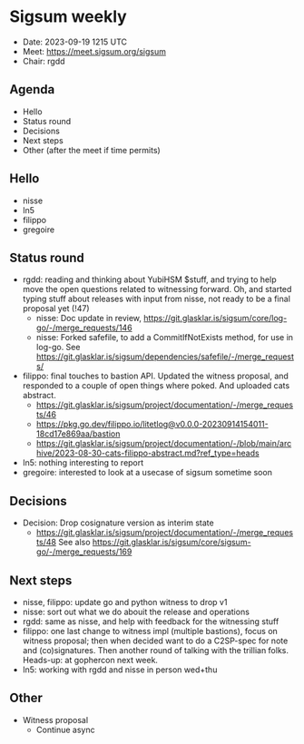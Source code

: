 # Sigsum weekly

  - Date: 2023-09-19 1215 UTC
  - Meet: https://meet.sigsum.org/sigsum
  - Chair: rgdd

## Agenda

  - Hello
  - Status round
  - Decisions
  - Next steps
  - Other (after the meet if time permits)

## Hello

  - nisse
  - ln5
  - filippo
  - gregoire

## Status round

  - rgdd: reading and thinking about YubiHSM $stuff, and trying to help move the
    open questions related to witnessing forward.  Oh, and started typing stuff
    about releases with input from nisse, not ready to be a final proposal yet
    (!47)
    - nisse: Doc update in review,
      https://git.glasklar.is/sigsum/core/log-go/-/merge_requests/146
    - nisse: Forked safefile, to add a CommitIfNotExists method, for use in
      log-go. See
      https://git.glasklar.is/sigsum/dependencies/safefile/-/merge_requests/
 - filippo: final touches to bastion API.  Updated the witness proposal, and
   responded to a couple of open things where poked.  And uploaded cats
   abstract.
   - https://git.glasklar.is/sigsum/project/documentation/-/merge_requests/46
   - https://pkg.go.dev/filippo.io/litetlog@v0.0.0-20230914154011-18cd17e869aa/bastion
   - https://git.glasklar.is/sigsum/project/documentation/-/blob/main/archive/2023-08-30-cats-filippo-abstract.md?ref_type=heads
- ln5: nothing interesting to report
- gregoire: interested to look at a usecase of sigsum sometime soon

## Decisions

  - Decision: Drop cosignature version as interim state
    - https://git.glasklar.is/sigsum/project/documentation/-/merge_requests/48
		  See also https://git.glasklar.is/sigsum/core/sigsum-go/-/merge_requests/169
		
## Next steps

  - nisse, filippo: update go and python witness to drop v1
  - nisse: sort out what we do abouit the release and operations
  - rgdd: same as nisse, and help with feedback for the witnessing stuff
  - filippo: one last change to witness impl (multiple bastions), focus on
    witness proposal; then when decided want to do a C2SP-spec for note and
    (co)signatures.  Then another round of talking with the trillian folks.
    Heads-up: at gophercon next week.
  - ln5: working with rgdd and nisse in person wed+thu

## Other

  - Witness proposal
    - Continue async
